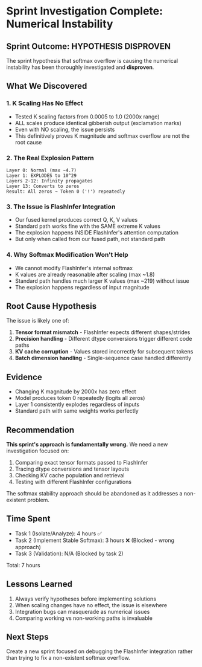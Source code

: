 # Sprint Investigation Complete: Numerical Instability

## Sprint Outcome: HYPOTHESIS DISPROVEN

The sprint hypothesis that softmax overflow is causing the numerical instability has been thoroughly investigated and **disproven**.

## What We Discovered

### 1. K Scaling Has No Effect
- Tested K scaling factors from 0.0005 to 1.0 (2000x range)
- ALL scales produce identical gibberish output (exclamation marks)
- Even with NO scaling, the issue persists
- This definitively proves K magnitude and softmax overflow are not the root cause

### 2. The Real Explosion Pattern
```
Layer 0: Normal (max ~4.7)
Layer 1: EXPLODES to 10^29
Layers 2-12: Infinity propagates  
Layer 13: Converts to zeros
Result: All zeros → Token 0 ('!') repeatedly
```

### 3. The Issue is FlashInfer Integration
- Our fused kernel produces correct Q, K, V values
- Standard path works fine with the SAME extreme K values
- The explosion happens INSIDE FlashInfer's attention computation
- But only when called from our fused path, not standard path

### 4. Why Softmax Modification Won't Help
- We cannot modify FlashInfer's internal softmax
- K values are already reasonable after scaling (max ~1.8)
- Standard path handles much larger K values (max ~219) without issue
- The explosion happens regardless of input magnitude

## Root Cause Hypothesis

The issue is likely one of:
1. **Tensor format mismatch** - FlashInfer expects different shapes/strides
2. **Precision handling** - Different dtype conversions trigger different code paths
3. **KV cache corruption** - Values stored incorrectly for subsequent tokens
4. **Batch dimension handling** - Single-sequence case handled differently

## Evidence
- Changing K magnitude by 2000x has zero effect
- Model produces token 0 repeatedly (logits all zeros)
- Layer 1 consistently explodes regardless of inputs
- Standard path with same weights works perfectly

## Recommendation

**This sprint's approach is fundamentally wrong.** We need a new investigation focused on:

1. Comparing exact tensor formats passed to FlashInfer
2. Tracing dtype conversions and tensor layouts
3. Checking KV cache population and retrieval
4. Testing with different FlashInfer configurations

The softmax stability approach should be abandoned as it addresses a non-existent problem.

## Time Spent
- Task 1 (Isolate/Analyze): 4 hours ✅
- Task 2 (Implement Stable Softmax): 3 hours ❌ (Blocked - wrong approach)
- Task 3 (Validation): N/A (Blocked by task 2)

Total: 7 hours

## Lessons Learned
1. Always verify hypotheses before implementing solutions
2. When scaling changes have no effect, the issue is elsewhere
3. Integration bugs can masquerade as numerical issues
4. Comparing working vs non-working paths is invaluable

## Next Steps
Create a new sprint focused on debugging the FlashInfer integration rather than trying to fix a non-existent softmax overflow.